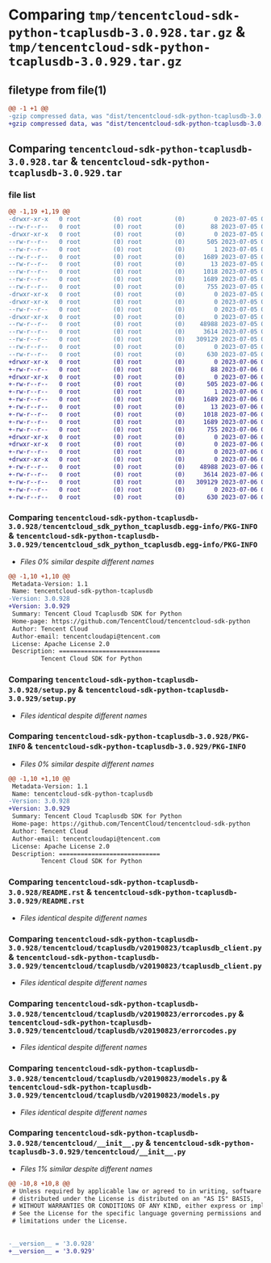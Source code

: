 # Comparing `tmp/tencentcloud-sdk-python-tcaplusdb-3.0.928.tar.gz` & `tmp/tencentcloud-sdk-python-tcaplusdb-3.0.929.tar.gz`

## filetype from file(1)

```diff
@@ -1 +1 @@
-gzip compressed data, was "dist/tencentcloud-sdk-python-tcaplusdb-3.0.928.tar", last modified: Wed Jul  5 00:33:57 2023, max compression
+gzip compressed data, was "dist/tencentcloud-sdk-python-tcaplusdb-3.0.929.tar", last modified: Thu Jul  6 00:34:41 2023, max compression
```

## Comparing `tencentcloud-sdk-python-tcaplusdb-3.0.928.tar` & `tencentcloud-sdk-python-tcaplusdb-3.0.929.tar`

### file list

```diff
@@ -1,19 +1,19 @@
-drwxr-xr-x   0 root         (0) root         (0)        0 2023-07-05 00:33:57.000000 tencentcloud-sdk-python-tcaplusdb-3.0.928/
--rw-r--r--   0 root         (0) root         (0)       88 2023-07-05 00:33:57.000000 tencentcloud-sdk-python-tcaplusdb-3.0.928/setup.cfg
-drwxr-xr-x   0 root         (0) root         (0)        0 2023-07-05 00:33:57.000000 tencentcloud-sdk-python-tcaplusdb-3.0.928/tencentcloud_sdk_python_tcaplusdb.egg-info/
--rw-r--r--   0 root         (0) root         (0)      505 2023-07-05 00:33:57.000000 tencentcloud-sdk-python-tcaplusdb-3.0.928/tencentcloud_sdk_python_tcaplusdb.egg-info/SOURCES.txt
--rw-r--r--   0 root         (0) root         (0)        1 2023-07-05 00:33:57.000000 tencentcloud-sdk-python-tcaplusdb-3.0.928/tencentcloud_sdk_python_tcaplusdb.egg-info/dependency_links.txt
--rw-r--r--   0 root         (0) root         (0)     1689 2023-07-05 00:33:57.000000 tencentcloud-sdk-python-tcaplusdb-3.0.928/tencentcloud_sdk_python_tcaplusdb.egg-info/PKG-INFO
--rw-r--r--   0 root         (0) root         (0)       13 2023-07-05 00:33:57.000000 tencentcloud-sdk-python-tcaplusdb-3.0.928/tencentcloud_sdk_python_tcaplusdb.egg-info/top_level.txt
--rw-r--r--   0 root         (0) root         (0)     1018 2023-07-05 00:33:57.000000 tencentcloud-sdk-python-tcaplusdb-3.0.928/setup.py
--rw-r--r--   0 root         (0) root         (0)     1689 2023-07-05 00:33:57.000000 tencentcloud-sdk-python-tcaplusdb-3.0.928/PKG-INFO
--rw-r--r--   0 root         (0) root         (0)      755 2023-07-05 00:33:57.000000 tencentcloud-sdk-python-tcaplusdb-3.0.928/README.rst
-drwxr-xr-x   0 root         (0) root         (0)        0 2023-07-05 00:33:57.000000 tencentcloud-sdk-python-tcaplusdb-3.0.928/tencentcloud/
-drwxr-xr-x   0 root         (0) root         (0)        0 2023-07-05 00:33:57.000000 tencentcloud-sdk-python-tcaplusdb-3.0.928/tencentcloud/tcaplusdb/
--rw-r--r--   0 root         (0) root         (0)        0 2023-07-05 00:33:57.000000 tencentcloud-sdk-python-tcaplusdb-3.0.928/tencentcloud/tcaplusdb/__init__.py
-drwxr-xr-x   0 root         (0) root         (0)        0 2023-07-05 00:33:57.000000 tencentcloud-sdk-python-tcaplusdb-3.0.928/tencentcloud/tcaplusdb/v20190823/
--rw-r--r--   0 root         (0) root         (0)    48988 2023-07-05 00:33:57.000000 tencentcloud-sdk-python-tcaplusdb-3.0.928/tencentcloud/tcaplusdb/v20190823/tcaplusdb_client.py
--rw-r--r--   0 root         (0) root         (0)     3614 2023-07-05 00:33:57.000000 tencentcloud-sdk-python-tcaplusdb-3.0.928/tencentcloud/tcaplusdb/v20190823/errorcodes.py
--rw-r--r--   0 root         (0) root         (0)   309129 2023-07-05 00:33:57.000000 tencentcloud-sdk-python-tcaplusdb-3.0.928/tencentcloud/tcaplusdb/v20190823/models.py
--rw-r--r--   0 root         (0) root         (0)        0 2023-07-05 00:33:57.000000 tencentcloud-sdk-python-tcaplusdb-3.0.928/tencentcloud/tcaplusdb/v20190823/__init__.py
--rw-r--r--   0 root         (0) root         (0)      630 2023-07-05 00:33:57.000000 tencentcloud-sdk-python-tcaplusdb-3.0.928/tencentcloud/__init__.py
+drwxr-xr-x   0 root         (0) root         (0)        0 2023-07-06 00:34:41.000000 tencentcloud-sdk-python-tcaplusdb-3.0.929/
+-rw-r--r--   0 root         (0) root         (0)       88 2023-07-06 00:34:41.000000 tencentcloud-sdk-python-tcaplusdb-3.0.929/setup.cfg
+drwxr-xr-x   0 root         (0) root         (0)        0 2023-07-06 00:34:41.000000 tencentcloud-sdk-python-tcaplusdb-3.0.929/tencentcloud_sdk_python_tcaplusdb.egg-info/
+-rw-r--r--   0 root         (0) root         (0)      505 2023-07-06 00:34:41.000000 tencentcloud-sdk-python-tcaplusdb-3.0.929/tencentcloud_sdk_python_tcaplusdb.egg-info/SOURCES.txt
+-rw-r--r--   0 root         (0) root         (0)        1 2023-07-06 00:34:41.000000 tencentcloud-sdk-python-tcaplusdb-3.0.929/tencentcloud_sdk_python_tcaplusdb.egg-info/dependency_links.txt
+-rw-r--r--   0 root         (0) root         (0)     1689 2023-07-06 00:34:41.000000 tencentcloud-sdk-python-tcaplusdb-3.0.929/tencentcloud_sdk_python_tcaplusdb.egg-info/PKG-INFO
+-rw-r--r--   0 root         (0) root         (0)       13 2023-07-06 00:34:41.000000 tencentcloud-sdk-python-tcaplusdb-3.0.929/tencentcloud_sdk_python_tcaplusdb.egg-info/top_level.txt
+-rw-r--r--   0 root         (0) root         (0)     1018 2023-07-06 00:34:41.000000 tencentcloud-sdk-python-tcaplusdb-3.0.929/setup.py
+-rw-r--r--   0 root         (0) root         (0)     1689 2023-07-06 00:34:41.000000 tencentcloud-sdk-python-tcaplusdb-3.0.929/PKG-INFO
+-rw-r--r--   0 root         (0) root         (0)      755 2023-07-06 00:34:41.000000 tencentcloud-sdk-python-tcaplusdb-3.0.929/README.rst
+drwxr-xr-x   0 root         (0) root         (0)        0 2023-07-06 00:34:41.000000 tencentcloud-sdk-python-tcaplusdb-3.0.929/tencentcloud/
+drwxr-xr-x   0 root         (0) root         (0)        0 2023-07-06 00:34:41.000000 tencentcloud-sdk-python-tcaplusdb-3.0.929/tencentcloud/tcaplusdb/
+-rw-r--r--   0 root         (0) root         (0)        0 2023-07-06 00:34:41.000000 tencentcloud-sdk-python-tcaplusdb-3.0.929/tencentcloud/tcaplusdb/__init__.py
+drwxr-xr-x   0 root         (0) root         (0)        0 2023-07-06 00:34:41.000000 tencentcloud-sdk-python-tcaplusdb-3.0.929/tencentcloud/tcaplusdb/v20190823/
+-rw-r--r--   0 root         (0) root         (0)    48988 2023-07-06 00:34:41.000000 tencentcloud-sdk-python-tcaplusdb-3.0.929/tencentcloud/tcaplusdb/v20190823/tcaplusdb_client.py
+-rw-r--r--   0 root         (0) root         (0)     3614 2023-07-06 00:34:41.000000 tencentcloud-sdk-python-tcaplusdb-3.0.929/tencentcloud/tcaplusdb/v20190823/errorcodes.py
+-rw-r--r--   0 root         (0) root         (0)   309129 2023-07-06 00:34:41.000000 tencentcloud-sdk-python-tcaplusdb-3.0.929/tencentcloud/tcaplusdb/v20190823/models.py
+-rw-r--r--   0 root         (0) root         (0)        0 2023-07-06 00:34:41.000000 tencentcloud-sdk-python-tcaplusdb-3.0.929/tencentcloud/tcaplusdb/v20190823/__init__.py
+-rw-r--r--   0 root         (0) root         (0)      630 2023-07-06 00:34:41.000000 tencentcloud-sdk-python-tcaplusdb-3.0.929/tencentcloud/__init__.py
```

### Comparing `tencentcloud-sdk-python-tcaplusdb-3.0.928/tencentcloud_sdk_python_tcaplusdb.egg-info/PKG-INFO` & `tencentcloud-sdk-python-tcaplusdb-3.0.929/tencentcloud_sdk_python_tcaplusdb.egg-info/PKG-INFO`

 * *Files 0% similar despite different names*

```diff
@@ -1,10 +1,10 @@
 Metadata-Version: 1.1
 Name: tencentcloud-sdk-python-tcaplusdb
-Version: 3.0.928
+Version: 3.0.929
 Summary: Tencent Cloud Tcaplusdb SDK for Python
 Home-page: https://github.com/TencentCloud/tencentcloud-sdk-python
 Author: Tencent Cloud
 Author-email: tencentcloudapi@tencent.com
 License: Apache License 2.0
 Description: ============================
         Tencent Cloud SDK for Python
```

### Comparing `tencentcloud-sdk-python-tcaplusdb-3.0.928/setup.py` & `tencentcloud-sdk-python-tcaplusdb-3.0.929/setup.py`

 * *Files identical despite different names*

### Comparing `tencentcloud-sdk-python-tcaplusdb-3.0.928/PKG-INFO` & `tencentcloud-sdk-python-tcaplusdb-3.0.929/PKG-INFO`

 * *Files 0% similar despite different names*

```diff
@@ -1,10 +1,10 @@
 Metadata-Version: 1.1
 Name: tencentcloud-sdk-python-tcaplusdb
-Version: 3.0.928
+Version: 3.0.929
 Summary: Tencent Cloud Tcaplusdb SDK for Python
 Home-page: https://github.com/TencentCloud/tencentcloud-sdk-python
 Author: Tencent Cloud
 Author-email: tencentcloudapi@tencent.com
 License: Apache License 2.0
 Description: ============================
         Tencent Cloud SDK for Python
```

### Comparing `tencentcloud-sdk-python-tcaplusdb-3.0.928/README.rst` & `tencentcloud-sdk-python-tcaplusdb-3.0.929/README.rst`

 * *Files identical despite different names*

### Comparing `tencentcloud-sdk-python-tcaplusdb-3.0.928/tencentcloud/tcaplusdb/v20190823/tcaplusdb_client.py` & `tencentcloud-sdk-python-tcaplusdb-3.0.929/tencentcloud/tcaplusdb/v20190823/tcaplusdb_client.py`

 * *Files identical despite different names*

### Comparing `tencentcloud-sdk-python-tcaplusdb-3.0.928/tencentcloud/tcaplusdb/v20190823/errorcodes.py` & `tencentcloud-sdk-python-tcaplusdb-3.0.929/tencentcloud/tcaplusdb/v20190823/errorcodes.py`

 * *Files identical despite different names*

### Comparing `tencentcloud-sdk-python-tcaplusdb-3.0.928/tencentcloud/tcaplusdb/v20190823/models.py` & `tencentcloud-sdk-python-tcaplusdb-3.0.929/tencentcloud/tcaplusdb/v20190823/models.py`

 * *Files identical despite different names*

### Comparing `tencentcloud-sdk-python-tcaplusdb-3.0.928/tencentcloud/__init__.py` & `tencentcloud-sdk-python-tcaplusdb-3.0.929/tencentcloud/__init__.py`

 * *Files 1% similar despite different names*

```diff
@@ -10,8 +10,8 @@
 # Unless required by applicable law or agreed to in writing, software
 # distributed under the License is distributed on an "AS IS" BASIS,
 # WITHOUT WARRANTIES OR CONDITIONS OF ANY KIND, either express or implied.
 # See the License for the specific language governing permissions and
 # limitations under the License.
 
 
-__version__ = '3.0.928'
+__version__ = '3.0.929'
```

